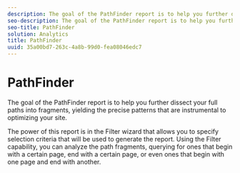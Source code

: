 ```yaml
---
description: The goal of the PathFinder report is to help you further dissect your full paths into fragments, yielding the precise patterns that are instrumental to optimizing your site.
seo-description: The goal of the PathFinder report is to help you further dissect your full paths into fragments, yielding the precise patterns that are instrumental to optimizing your site.
seo-title: PathFinder
solution: Analytics
title: PathFinder
uuid: 35a00bd7-263c-4a8b-99d0-fea08046edc7
---
```


# PathFinder

The goal of the PathFinder report is to help you further dissect your full paths into fragments, yielding the precise patterns that are instrumental to optimizing your site.

 The power of this report is in the Filter wizard that allows you to specify selection criteria that will be used to generate the report. Using the Filter capability, you can analyze the path fragments, querying for ones that begin with a certain page, end with a certain page, or even ones that begin with one page and end with another.
